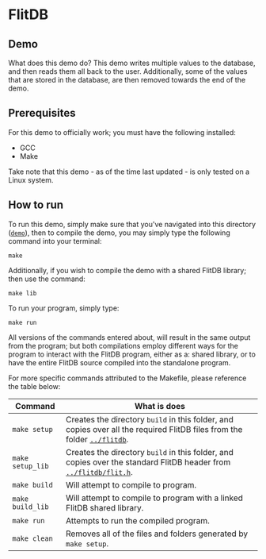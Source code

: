 # FlitDB
## Demo
What does this demo do?
This demo writes multiple values to the database, and then reads them all back to the user. Additionally, some of the values that are stored in the database, are then removed towards the end of the demo.
## Prerequisites
For this demo to officially work; you must have the following installed:

 - GCC
 - Make

Take note that this demo - as of the time last updated - is only tested on a Linux system.
## How to run
To run this demo, simply make sure that you've navigated into this directory ([`demo`](.)), then to compile the demo, you may simply type the following command into your terminal:

	make

Additionally, if you wish to compile the demo with a shared FlitDB library; then use the command:

	make lib

To run your program, simply type:

	make run

All versions of the commands entered about, will result in the same output from the program; but both compilations employ different ways for the program to interact with the FlitDB program, either as a: shared library, or to have the entire FlitDB source compiled into the standalone program.

For more specific commands attributed to the Makefile, please reference the table below:

| Command | What is does |
|---------|--------------|
|`make setup`|Creates the directory `build` in this folder, and copies over all the required FlitDB files from the folder [`../flitdb`](../flitdb).|
|`make setup_lib`|Creates the directory `build` in this folder, and copies over the standard FlitDB header from [`../flitdb/flit.h`](../flitdb/flit.h).|
|`make build`|Will attempt to compile to program.|
|`make build_lib`|Will attempt to compile to program with a linked FlitDB shared library.|
|`make run`|Attempts to run the compiled program.|
|`make clean`|Removes all of the files and folders generated by `make setup`.|